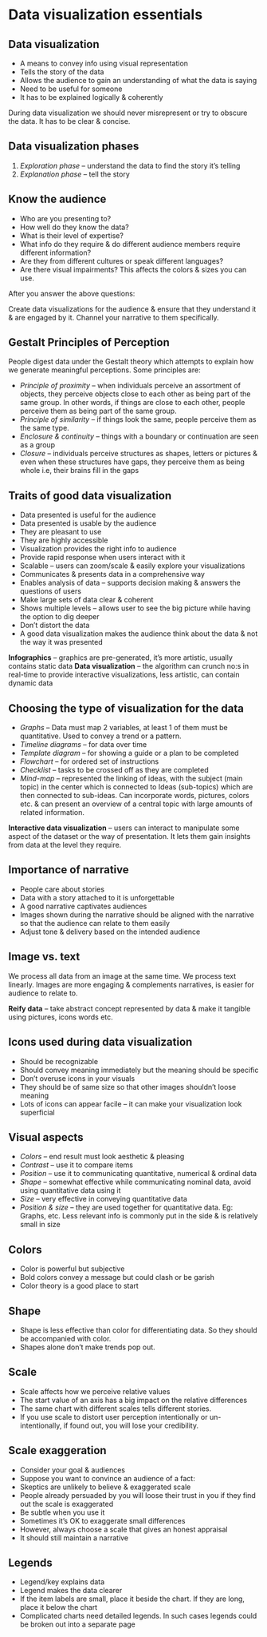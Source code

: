 # Data visualization essentials

## Data visualization
- A means to convey info using visual representation
- Tells the story of the data 
- Allows the audience to gain an understanding of what the data is saying
- Need to be useful for someone
- It has to be explained logically & coherently

During data visualization we should never misrepresent or try to obscure the data. It has to be clear & concise.

## Data visualization phases
1. *Exploration phase* – understand the data to find the story it’s telling
2. *Explanation phase* – tell the story

## Know the audience
- Who are you presenting to?
- How well do they know the data?
- What is their level of expertise?
- What info do they require & do different audience members require different information?
- Are they from different cultures or speak different languages?
- Are there visual impairments? This affects the colors & sizes you can use.

After you answer the above questions:

Create data visualizations for the audience & ensure that they understand it & are engaged by it. Channel your narrative to them specifically.

## Gestalt Principles of Perception
People digest data under the Gestalt theory which attempts to explain how we generate meaningful perceptions. Some principles are:
- *Principle of proximity* – when individuals perceive an assortment of objects, they perceive objects close to each other as being part of the same group. In other words, if things are close to each other, people perceive them as being part of the same group.
- *Principle of similarity* – if things look the same, people perceive them as the same type.
- *Enclosure & continuity* – things with a boundary or continuation are seen as a group
- *Closure* – individuals perceive structures as shapes, letters or pictures & even when these structures have gaps, they perceive them as being whole i.e, their brains fill in the gaps

## Traits of good data visualization
- Data presented is useful for the audience
- Data presented is usable by the audience
- They are pleasant to use
- They are highly accessible
- Visualization provides the right info to audience
- Provide rapid response when users interact with it
- Scalable – users can zoom/scale & easily explore your visualizations
- Communicates & presents data in a comprehensive way
- Enables analysis of data – supports decision making & answers the questions of users
- Make large sets of data clear & coherent
- Shows multiple levels – allows user to see the big picture while having the option to dig deeper
- Don’t distort the data
- A good data visualization makes the audience think about the data & not the way it was presented

**Infographics** – graphics are pre-generated, it’s more artistic, usually contains static data
**Data visualization** – the algorithm can crunch no:s in real-time to provide interactive visualizations, less artistic, can contain dynamic data

## Choosing the type of visualization for the data
- *Graphs* – Data must map 2 variables, at least 1 of them must be quantitative. Used to convey a trend or a pattern.
- *Timeline diagrams* – for data over time
- *Template diagram* – for showing a guide or a plan to be completed
- *Flowchart* – for ordered set of instructions
- *Checklist* – tasks to be crossed off as they are completed
- *Mind-map* – represented the linking of ideas, with the subject (main topic) in the center which is connected to Ideas (sub-topics) which are then connected to sub-ideas. Can incorporate words, pictures, colors etc. & can present an overview of a central topic with large amounts of related information.

**Interactive data visualization** – users can interact to manipulate some aspect of the dataset or the way of presentation. It lets them gain insights from data at the level they require.

## Importance of narrative
- People care about stories
- Data with a story attached to it is unforgettable
- A good narrative captivates audiences
- Images shown during the narrative should be aligned with the narrative so that the audience can relate to them easily
- Adjust tone & delivery based on the intended audience

## Image vs. text
We process all data from an image at the same time. We process text linearly. Images are more engaging & complements narratives, is easier for audience to relate to.

**Reify data** – take abstract concept represented by data & make it tangible using pictures, icons words etc.

## Icons used during data visualization
- Should be recognizable
- Should convey meaning immediately but the meaning should be specific
- Don’t overuse icons in your visuals
- They should be of same size so that other images shouldn’t loose meaning
- Lots of icons can appear facile – it can make your visualization look superficial 

## Visual aspects
- *Colors* – end result must look aesthetic & pleasing
- *Contrast* – use it to compare items
- *Position* – use it to communicating quantitative, numerical & ordinal data
- *Shape* – somewhat effective while communicating nominal data, avoid using quantitative data using it
- *Size* – very effective in conveying quantitative data
- *Position & size* – they are used together for quantitative data. Eg: Graphs, etc. Less relevant info is commonly put in the side & is relatively small in size

## Colors
- Color is powerful but subjective
- Bold colors convey a message but could clash or be garish
- Color theory is a good place to start

## Shape
- Shape is less effective than color for differentiating data. So they should be accompanied with color.
- Shapes alone don’t make trends pop out.

## Scale
- Scale affects how we perceive relative values
- The start value of an axis has a big impact on the relative differences
- The same chart with different scales tells different stories. 
- If you use scale to distort user perception intentionally or un-intentionally, if found out, you will lose your credibility.

## Scale exaggeration
- Consider your goal & audiences
- Suppose you want to convince an audience of a fact:
- Skeptics are unlikely to believe & exaggerated scale
- People already persuaded by you will loose their trust in you if they find out the scale is exaggerated
- Be subtle when you use it
- Sometimes it’s OK to exaggerate small differences
- However, always choose a scale that gives an honest appraisal
- It should still maintain a narrative

## Legends
- Legend/key explains data
- Legend makes the data clearer
- If the item labels are small, place it beside the chart. If they are long, place it below the chart
- Complicated charts need detailed legends. In such cases legends could be broken out into a separate page




